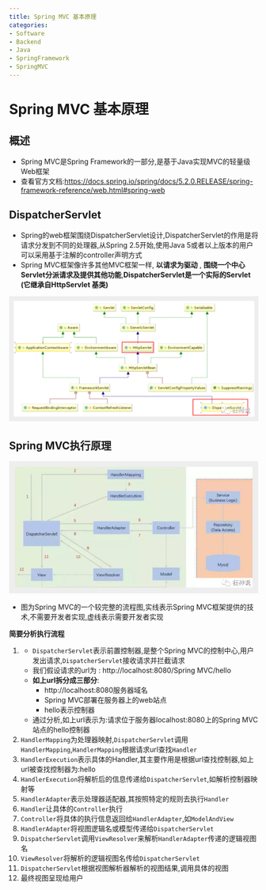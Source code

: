 ```yaml
---
title: Spring MVC 基本原理
categories:
- Software
- Backend
- Java
- SpringFramework
- SpringMVC
---
```

# Spring MVC 基本原理

## 概述

- Spring MVC是Spring Framework的一部分,是基于Java实现MVC的轻量级Web框架
- 查看官方文档:https://docs.spring.io/spring/docs/5.2.0.RELEASE/spring-framework-reference/web.html#spring-web

## DispatcherServlet

- Spring的web框架围绕DispatcherServlet设计,DispatcherServlet的作用是将请求分发到不同的处理器,从Spring 2.5开始,使用Java 5或者以上版本的用户可以采用基于注解的controller声明方式
- Spring MVC框架像许多其他MVC框架一样, **以请求为驱动** , **围绕一个中心Servlet分派请求及提供其他功能**,**DispatcherServlet是一个实际的Servlet (它继承自HttpServlet 基类)**

![img](https://raw.githubusercontent.com/LuShan123888/Files/main/Pictures/2020-12-10-640-0819307.png)

## Spring MVC执行原理

![img](https://raw.githubusercontent.com/LuShan123888/Files/main/Pictures/2020-12-10-640-20200923080317494.png)

- 图为Spring MVC的一个较完整的流程图,实线表示Spring MVC框架提供的技术,不需要开发者实现,虚线表示需要开发者实现

**简要分析执行流程**

1. - `DispatcherServlet`表示前置控制器,是整个Spring MVC的控制中心,用户发出请求,`DispatcherServlet`接收请求并拦截请求
    - 我们假设请求的url为 : http://localhost:8080/Spring MVC/hello
    - **如上url拆分成三部分**:
        - http://localhost:8080服务器域名
        - Spring MVC部署在服务器上的web站点
        - hello表示控制器
    - 通过分析,如上url表示为:请求位于服务器localhost:8080上的Spring MVC站点的hello控制器
2. `HandlerMapping`为处理器映射,`DispatcherServlet`调用`HandlerMapping`,`HandlerMapping`根据请求url查找`Handler`
3. `HandlerExecution`表示具体的Handler,其主要作用是根据url查找控制器,如上url被查找控制器为:hello
4. `HandlerExecution`将解析后的信息传递给`DispatcherServlet`,如解析控制器映射等
5. `HandlerAdapter`表示处理器适配器,其按照特定的规则去执行`Handler`
6. `Handler`让具体的`Controller`执行
7. `Controller`将具体的执行信息返回给`HandlerAdapter`,如`ModelAndView`
8. `HandlerAdapter`将视图逻辑名或模型传递给`DispatcherServlet`
9. `DispatcherServlet`调用`ViewResolver`来解析`HandlerAdapter`传递的逻辑视图名
10. `ViewResolver`将解析的逻辑视图名传给`DispatcherServlet`
11. `DispatcherServlet`根据视图解析器解析的视图结果,调用具体的视图
12. 最终视图呈现给用户